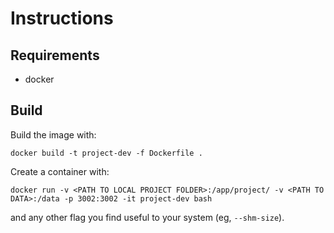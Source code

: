 # Instructions

## Requirements

* docker

## Build
Build the image with:
```
docker build -t project-dev -f Dockerfile .
```

Create a container with:
```
docker run -v <PATH TO LOCAL PROJECT FOLDER>:/app/project/ -v <PATH TO DATA>:/data -p 3002:3002 -it project-dev bash
```
and any other flag you find useful to your system (eg, `--shm-size`).
